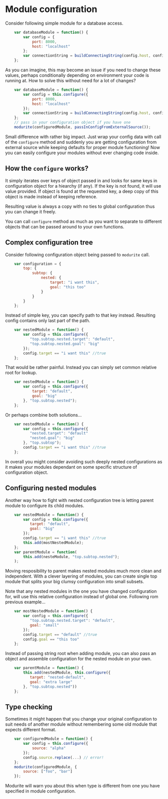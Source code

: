# Module configuration #

Consider following simple module for a database access.

```javascript
    var databaseModule = function() {
        var config = {
            port: 8000,
            host: "localhost"
        };
        var connectionString = buildConnectingString(config.host, config.port);
    };
```

As you can imagine, this may become an issue if you need to change these values, perhaps conditionally depending on environment your code is running at. How to solve this without need for a lot of changes? 

```javascript
    var databaseModule = function() {
        var config = this.configure({
            port: 8000,
            host: "localhost"
        });
        var connectionString = buildConnectingString(config.host, config.port);
    };
    // pass in your configuration object if you have one
    modurite(configuredModule, passInConfigFromExternalSource());
```

Small difference with rather big impact. Just wrap your config data with call of the `configure` method and suddenly you are getting configuration from external source while keeping defaults for proper module functioning! Now you can easily configure your modules without ever changing code inside.

## How the `configure` works? ##

It simply iterates over keys of object passed in and looks for same keys in configuration object for a hiearchy (if any). If the key is not found, it will use value provided. If object is found at the requested key, a deep copy of this object is made instead of keeping reference.

Resulting value is always a copy with no ties to global configuration thus you can change it freely. 

You can call `configure` method as much as you want to separate to different objects that can be passed around to your own functions. 

## Complex configuration tree ##

Consider following configuration object being passed to `modurite` call.

```javascript
    var configuration = {
        top: {
            subtop: {
                nested: {
                    target: "i want this",
                    goal: "this too"
                }
            }
        }
    };
```

Instead of simple key, you can specify path to that key instead. Resulting config contains only last part of the path.

```javascript
    var nestedModule = function() {
        var config = this.configure({
           "top.subtop.nested.target": "default",
           "top.subtop.nested.goal": "big"
        });
        config.target == "i want this" //true
    };
```

That would be rather painful. Instead you can simply set common relative root for lookup.

```javascript
    var nestedModule = function() {
        var config = this.configure({
            target: "default",
            goal: "big"
        }, "top.subtop.nested");
    };
```

Or perhaps combine both solutions...

```javascript
    var nestedModule = function() {
        var config = this.configure({
           "nested.target": "default"
           "nested.goal": "big"
        }, "top.subtop");
        config.target == "i want this" //true
    };
```

In overall you might consider avoiding such deeply nested configurations as it makes your modules dependant on some specific structure of configuration object.

## Configuring nested modules ##

Another way how to fight with nested configuration tree is letting parent module to configure its child modules.

```javascript
    var nestedModule = function() {
        var config = this.configure({
           target: "default",
           goal: "big"
        });
        config.target == "i want this" //true
        this.add(mostNestedModule);
    };
    var parentModule = function(
        this.add(nesteModule, "top.subtop.nested");
    );
```

Moving resposibility to parent makes nested modules much more clean and independent. With a clever layering of modules, you can create single top module that splits your big clumsy configuration into small subsets.

Note that any nested modules in the one you have changed configuration for, will use this relative configuration instead of global one. Following rom previous example...

```javascript
    var mostNestedModule = function() {
        var config = this.configure({
           "top.subtop.nested.target": "default",
           goal: "small"
        });
        config.target == "default" //true
        config.goal == "this too"
    };
```

Instead of passing string root when adding module, you can also pass an object and assemble configuration for the nested module on your own.

```javascript
    var parentModule = function() {
        this.add(nestedModule, this.configure({
           target: "nested-default",
           goal: "extra large"
        }, "top.subtop.nested"))
    };
```

## Type checking ##

Sometimes it might happen that you change your original configuration to suit needs of another module without remembering some old module that expects different format.

```javascript
    var configuredModule = function() {
        var config = this.configure({
            source: "alpha"
        });
        config.source.replace(...) // error!
    };
    modurite(configuredModule, {
        source: ["foo", "bar"]
    });
```

Modurite will warn you about this when type is different from one you have specified in module configuration. 
